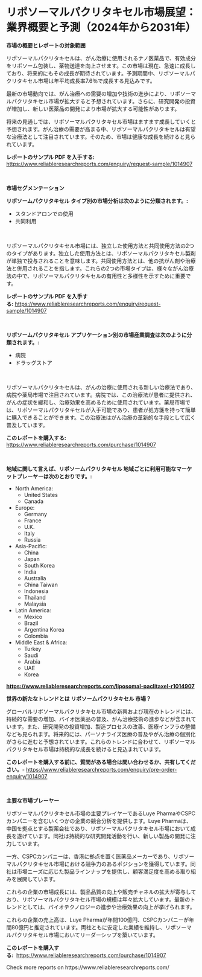 <p><h1>リポソーマルパクリタキセル市場展望：業界概要と予測（2024年から2031年）</h1></p><p><strong>市場の概要とレポートの対象範囲</strong></p>
<p><p>リポソーマルパクリタキセルは、がん治療に使用されるナノ医薬品で、有効成分をリポソーム包装し、薬物送達を向上させます。この市場は現在、急速に成長しており、将来的にもその成長が期待されています。予測期間中、リポソーマルパクリタキセル市場は年平均成長率7.6％で成長する見込みです。</p><p>最新の市場動向では、がん治療への需要の増加や技術の進歩により、リポソーマルパクリタキセル市場が拡大すると予想されています。さらに、研究開発の投資が増加し、新しい医薬品の開発により市場が拡大する可能性があります。</p><p>将来の見通しでは、リポソーマルパクリタキセル市場はますます成長していくと予想されます。がん治療の需要が高まる中、リポソーマルパクリタキセルは有望な治療法として注目されています。そのため、市場は健康な成長を続けると見られています。</p></p>
<p><strong>レポートのサンプル PDF を入手する:</strong> <a href="https://www.reliableresearchreports.com/enquiry/request-sample/1014907">https://www.reliableresearchreports.com/enquiry/request-sample/1014907</a></p>
<p>&nbsp;</p>
<p><strong>市場セグメンテーション</strong></p>
<p><strong>リポソームパクリタキセル タイプ別の市場分析は次のように分類されます。:</strong></p>
<p><ul><li>スタンドアロンでの使用</li><li>共同利用</li></ul></p>
<p>&nbsp;</p>
<p><p>リポソーマルパクリタキセル市場には、独立した使用方法と共同使用方法の2つのタイプがあります。独立した使用方法とは、リポソーマルパクリタキセル製剤が単独で投与されることを意味します。共同使用方法とは、他の抗がん剤や治療法と併用されることを指します。これらの2つの市場タイプは、様々ながん治療法の中で、リポソーマルパクリタキセルの有用性と多様性を示すために重要です。</p></p>
<p><strong>レポートのサンプル PDF を入手する:</strong>&nbsp;<a href="https://www.reliableresearchreports.com/enquiry/request-sample/1014907">https://www.reliableresearchreports.com/enquiry/request-sample/1014907</a></p>
<p>&nbsp;</p>
<p><strong> リポソームパクリタキセル アプリケーション別の市場産業調査は次のように分類されます。:</strong></p>
<p><ul><li>病院</li><li>ドラッグストア</li></ul></p>
<p>&nbsp;</p>
<p><p>リポソーマルパクリタキセルは、がんの治療に使用される新しい治療法であり、病院や薬局市場で注目されています。病院では、この治療法が患者に提供され、がんの症状を緩和し、治療効果を高めるために使用されています。薬局市場では、リポソーマルパクリタキセルが入手可能であり、患者が処方箋を持って簡単に購入できることができます。この治療法はがん治療の革新的な手段として広く普及しています。</p></p>
<p><strong>このレポートを購入する:</strong>&nbsp; <a href="https://www.reliableresearchreports.com/purchase/1014907">https://www.reliableresearchreports.com/purchase/1014907</a></p>
<p>&nbsp;</p>
<p><strong>地域に関して言えば、リポソームパクリタキセル 地域ごとに利用可能なマーケットプレーヤーは次のとおりです。:</strong></p>
<p><ul>
    <li>
        North America:
        <ul>
            <li>United States</li>
            <li>Canada</li>
        </ul>
    </li>
    <li>
        Europe:
        <ul>
            <li>Germany</li>
            <li>France</li>
            <li>U.K.</li>
            <li>Italy</li>
            <li>Russia</li>
        </ul>
    </li>
    <li>
        Asia-Pacific:
        <ul>
            <li>China</li>
            <li>Japan</li>
            <li>South Korea</li>
            <li>India</li>
            <li>Australia</li>
            <li>China Taiwan</li>
            <li>Indonesia</li>
            <li>Thailand</li>
            <li>Malaysia</li>
        </ul>
    </li>
    <li>
        Latin America:
        <ul>
            <li>Mexico</li>
            <li>Brazil</li>
            <li>Argentina Korea</li>
            <li>Colombia</li>
        </ul>
    </li>
    <li>
        Middle East & Africa:
        <ul>
            <li>Turkey</li>
            <li>Saudi</li>
            <li>Arabia</li>
            <li>UAE</li>
            <li>Korea</li>
        </ul>
    </li>
    </ul></p>
<p><strong><a href="https://www.reliableresearchreports.com/liposomal-paclitaxel-r1014907">https://www.reliableresearchreports.com/liposomal-paclitaxel-r1014907</a></strong>&nbsp;</p>
<p><strong>世界の新たなトレンドとは リポソームパクリタキセル 市場？</strong></p>
<p><p>グローバルリポソーマルパクリタキセル市場の新興および現在のトレンドには、持続的な需要の増加、バイオ医薬品の普及、がん治療技術の進歩などが含まれています。また、研究開発の投資増加、製造プロセスの改善、医療インフラの整備なども見られます。将来的には、パーソナライズ医療の普及やがん治療の個別化がさらに進むと予想されています。これらのトレンドに合わせて、リポソーマルパクリタキセル市場は持続的な成長を続けると見込まれています。</p></p>
<p><strong>このレポートを購入する前に、質問がある場合は問い合わせるか、共有してください。</strong>- <a href="https://www.reliableresearchreports.com/enquiry/pre-order-enquiry/1014907">https://www.reliableresearchreports.com/enquiry/pre-order-enquiry/1014907</a></p>
<p>&nbsp;</p>
<p><strong>主要な市場プレーヤー</strong></p>
<p><p>リポソーマルパクリタキセル市場の主要プレイヤーであるLuye PharmaやCSPCカンパニーを含むいくつかの企業の競合分析を提供します。Luye Pharmaは、中国を拠点とする製薬会社であり、リポソーマルパクリタキセル市場において成長を遂げています。同社は持続的な研究開発活動を行い、新しい製品の開発に注力しています。</p><p>一方、CSPCカンパニーは、香港に拠点を置く医薬品メーカーであり、リポソーマルパクリタキセル市場における競争力のあるポジションを獲得しています。同社は市場ニーズに応じた製品ラインナップを提供し、顧客満足度を高める取り組みを展開しています。</p><p>これらの企業の市場成長には、製品品質の向上や販売チャネルの拡大が寄与しており、リポソーマルパクリタキセル市場の規模は年々拡大しています。最新のトレンドとしては、バイオテクノロジーの進歩や治療効果の向上が挙げられます。</p><p>これらの企業の売上高は、Luye Pharmaが年間100億円、CSPCカンパニーが年間80億円と推定されています。両社ともに安定した業績を維持し、リポソーマルパクリタキセル市場においてリーダーシップを築いています。</p></p>
<p><strong>このレポートを購入する:</strong>&nbsp;&nbsp;<a href="https://www.reliableresearchreports.com/purchase/1014907">https://www.reliableresearchreports.com/purchase/1014907</a></p>
<p>Check more reports on https://www.reliableresearchreports.com/</p>